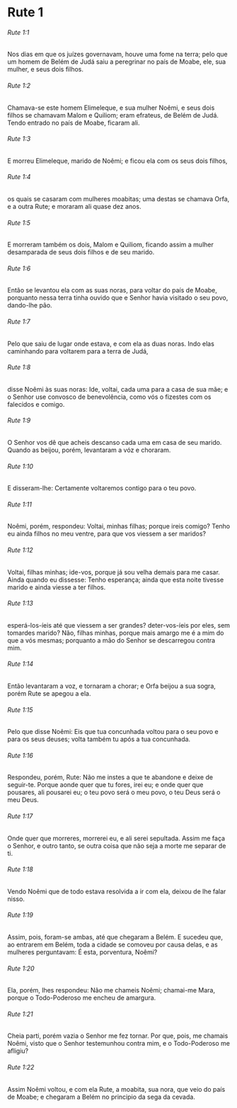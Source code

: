 # Rute 1

###### Rute 1:1

Nos dias em que os juízes governavam, houve uma fome na terra; pelo que um homem de Belém de Judá saiu a peregrinar no país de Moabe, ele, sua mulher, e seus dois filhos.

###### Rute 1:2

Chamava-se este homem Elimeleque, e sua mulher Noêmi, e seus dois filhos se chamavam Malom e Quiliom; eram efrateus, de Belém de Judá. Tendo entrado no país de Moabe, ficaram ali.

###### Rute 1:3

E morreu Elimeleque, marido de Noêmi; e ficou ela com os seus dois filhos,

###### Rute 1:4

os quais se casaram com mulheres moabitas; uma destas se chamava Orfa, e a outra Rute; e moraram ali quase dez anos.

###### Rute 1:5

E morreram também os dois, Malom e Quiliom, ficando assim a mulher desamparada de seus dois filhos e de seu marido.

###### Rute 1:6

Então se levantou ela com as suas noras, para voltar do país de Moabe, porquanto nessa terra tinha ouvido que e Senhor havia visitado o seu povo, dando-lhe pão.

###### Rute 1:7

Pelo que saiu de lugar onde estava, e com ela as duas noras. Indo elas caminhando para voltarem para a terra de Judá,

###### Rute 1:8

disse Noêmi às suas noras: Ide, voltai, cada uma para a casa de sua mãe; e o Senhor use convosco de benevolência, como vós o fizestes com os falecidos e comigo.

###### Rute 1:9

O Senhor vos dê que acheis descanso cada uma em casa de seu marido. Quando as beijou, porém, levantaram a vóz e choraram.

###### Rute 1:10

E disseram-lhe: Certamente voltaremos contigo para o teu povo.

###### Rute 1:11

Noêmi, porém, respondeu: Voltai, minhas filhas; porque ireis comigo? Tenho eu ainda filhos no meu ventre, para que vos viessem a ser maridos?

###### Rute 1:12

Voltai, filhas minhas; ide-vos, porque já sou velha demais para me casar. Ainda quando eu dissesse: Tenho esperança; ainda que esta noite tivesse marido e ainda viesse a ter filhos.

###### Rute 1:13

esperá-los-íeis até que viessem a ser grandes? deter-vos-íeis por eles, sem tomardes marido? Não, filhas minhas, porque mais amargo me é a mim do que a vós mesmas; porquanto a mão do Senhor se descarregou contra mim.

###### Rute 1:14

Então levantaram a voz, e tornaram a chorar; e Orfa beijou a sua sogra, porém Rute se apegou a ela.

###### Rute 1:15

Pelo que disse Noêmi: Eis que tua concunhada voltou para o seu povo e para os seus deuses; volta também tu após a tua concunhada.

###### Rute 1:16

Respondeu, porém, Rute: Não me instes a que te abandone e deixe de seguir-te. Porque aonde quer que tu fores, irei eu; e onde quer que pousares, ali pousarei eu; o teu povo será o meu povo, o teu Deus será o meu Deus.

###### Rute 1:17

Onde quer que morreres, morrerei eu, e ali serei sepultada. Assim me faça o Senhor, e outro tanto, se outra coisa que não seja a morte me separar de ti.

###### Rute 1:18

Vendo Noêmi que de todo estava resolvida a ir com ela, deixou de lhe falar nisso.

###### Rute 1:19

Assim, pois, foram-se ambas, até que chegaram a Belém. E sucedeu que, ao entrarem em Belém, toda a cidade se comoveu por causa delas, e as mulheres perguntavam: É esta, porventura, Noêmi?

###### Rute 1:20

Ela, porém, lhes respondeu: Não me chameis Noêmi; chamai-me Mara, porque o Todo-Poderoso me encheu de amargura.

###### Rute 1:21

Cheia parti, porém vazia o Senhor me fez tornar. Por que, pois, me chamais Noêmi, visto que o Senhor testemunhou contra mim, e o Todo-Poderoso me afligiu?

###### Rute 1:22

Assim Noêmi voltou, e com ela Rute, a moabita, sua nora, que veio do país de Moabe; e chegaram a Belém no principio da sega da cevada.

